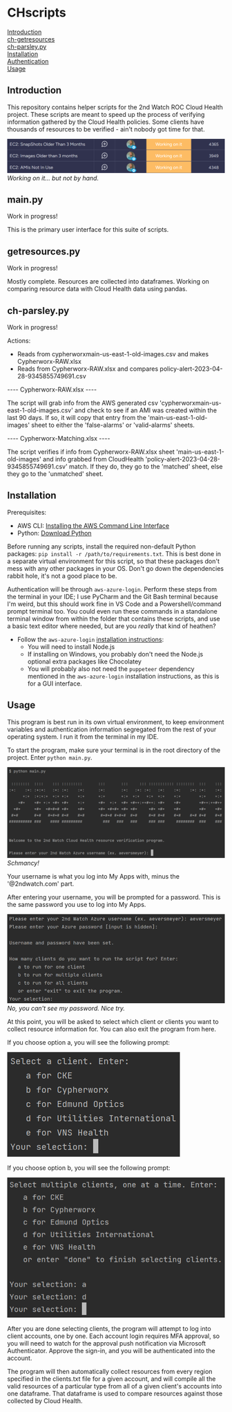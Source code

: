 
# CHscripts

[Introduction](#introduction)<br>
[ch-getresources](#ch-getresources.py)<br>
[ch-parsley.py](#ch-parsley.py)<br>
[Installation](#installation)<br>
[Authentication](#authentication)<br>
[Usage](#usage)

## Introduction

This repository contains helper scripts for the 2nd Watch ROC Cloud Health project. These scripts are meant to speed up the process of verifying information gathered by the Cloud Health policies. Some clients have thousands of resources to be verified - ain't nobody got time for that.

![img.png](src/img_4.png)<br>
_Working on it... but not by hand._

## main.py
Work in progress!

This is the primary user interface for this suite of scripts.

## getresources.py
Work in progress!

Mostly complete. Resources are collected into dataframes. Working on comparing resource data with Cloud Health data using pandas.

## ch-parsley.py
Work in progress!

Actions:
- Reads from cypherworxmain-us-east-1-old-images.csv and makes Cypherworx-RAW.xlsx
- Reads from Cypherworx-RAW.xlsx and compares policy-alert-2023-04-28-9345855749691.csv

---- Cypherworx-RAW.xlsx ----

The script will grab info from the AWS generated csv 'cypherworxmain-us-east-1-old-images.csv' and check to see if an AMI was created within the last 90 days. If so, it will copy that entry from the 'main-us-east-1-old-images' sheet to either the 'false-alarms' or 'valid-alarms' sheets.

---- Cypherworx-Matching.xlsx ----

The script verifies if info from Cypherworx-RAW.xlsx sheet 'main-us-east-1-old-images' and info grabbed from CloudHealth 'policy-alert-2023-04-28-9345855749691.csv' match. If they do, they go to the 'matched' sheet, else they go to the 'unmatched' sheet.

## Installation

Prerequisites:
- AWS CLI: [Installing the AWS Command Line Interface](https://docs.aws.amazon.com/cli/latest/userguide/getting-started-install.html)
- Python: [Download Python](https://www.python.org/downloads/) 

Before running any scripts, install the required non-default Python packages: `pip install -r /path/to/requirements.txt`. This is best done in a separate virtual environment for this script, so that these packages don't mess with any other packages in your OS. Don't go down the dependencies rabbit hole, it's not a good place to be.



Authentication will be through `aws-azure-login`. Perform these steps from the terminal in your IDE; I use PyCharm and the Git Bash terminal because I'm weird, but this should work fine in VS Code and a Powershell/command prompt terminal too. You could even run these commands in a standalone terminal window from within the folder that contains these scripts, and use a basic text editor where needed, but are you _really_ that kind of heathen? 

- Follow the `aws-azure-login` [installation instructions](https://github.com/aws-azure-login/aws-azure-login#installation):
  - You will need to install Node.js
  - If installing on Windows, you probably don't need the Node.js optional extra packages like Chocolatey
  - You will probably also not need the `puppeteer` dependency mentioned in the `aws-azure-login` installation instructions, as this is for a GUI interface.




## Usage

This program is best run in its own virtual environment, to keep environment variables and authentication information segregated from the rest of your operating system. I run it from the terminal in my IDE.

To start the program, make sure your terminal is in the root directory of the project. Enter `python main.py`.

![img.png](src/img.png)
_Schmancy!_

Your username is what you log into My Apps with, minus the '@2ndwatch.com' part. 

After entering your username, you will be prompted for a password. This is the same password you use to log into My Apps.

![img_1.png](src/img_1.png)
_No, you can't see my password. Nice try._

At this point, you will be asked to select which client or clients you want to collect resource information for. You can also exit the program from here.

If you choose option a, you will see the following prompt:

![img_2.png](src/img_2.png)

If you choose option b, you will see the following prompt:

![img_3.png](src/img_3.png)

After you are done selecting clients, the program will attempt to log into client accounts, one by one. Each account login requires MFA approval, so you will need to watch for the approval push notification via Microsoft Authenticator. Approve the sign-in, and you will be authenticated into the account.

The program will then automatically collect resources from every region specified in the clients.txt file for a given account, and will compile all the valid resources of a particular type from all of a given client's accounts into one dataframe. That dataframe is used to compare resources against those collected by Cloud Health. 